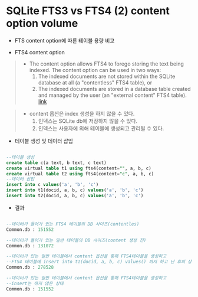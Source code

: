 
# SQLite FTS3 vs FTS4 (2) content option volume

* FTS content option에 따른 테이블 용량 비교

* FTS4 content option
>  * The content option allows FTS4 to forego storing the text being indexed. The content option can be used in two ways:
>    1. The indexed documents are not stored within the SQLite database at all (a "contentless" FTS4 table), or
>    2. The indexed documents are stored in a database table created and managed by the user (an "external content" FTS4 table). [link](https://www.sqlite.org/fts3.html#section_6_2)

> * content 옵션은 index 생성을 하지 않을 수 있다.
>   1. 인덱스는 SQLite db에 저장하지 않을 수 있다.
>   2. 인덱스는 사용자에 의해 테이블에 생성되고 관리될 수 있다.


* 테이블 생성 및 데이터 삽입 
```SQL

--테이블 생성
create table c(a text, b text, c text)
create virtual table t1 using fts4(content="", a, b, c)
create virtual table t2 using fts4(content="c", a, b, c)
--데이터 삽입
insert into c values('a', 'b', 'c')
insert into t1(docid, a, b, c) values('a', 'b', 'c')
insert into t2(docid, a, b, c) values('a', 'b', 'c')
```
* 결과
```SQL

--데이터가 들어가 있는 FTS4 테이블의 DB 사이즈(contentles)
Common.db : 151552

--데이터가 들어가 있는 일반 테이블의 DB 사이즈(content 생성 전)
Common.db : 131072

--데이터가 있는 일반 테이블에서 content 옵션을 통해 FTS4테이블을 생성하고
--FTS4 테이블에 insert into t1(docid, a, b, c) values() 까지 하고 난 후의 상태
Common.db : 278528

--데이터가 있는 일반 테이블에서 content 옵션을 통해 FTS4테이블을 생성하고
--insert는 하지 않은 상태
Common.db : 151552

```

